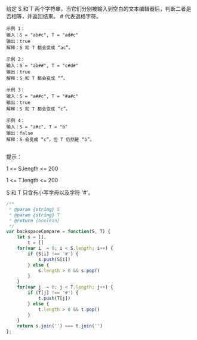 给定 S 和 T 两个字符串，当它们分别被输入到空白的文本编辑器后，判断二者是否相等，并返回结果。 # 代表退格字符。

 
```
示例 1：
输入：S = "ab#c", T = "ad#c"
输出：true
解释：S 和 T 都会变成 “ac”。

示例 2：
输入：S = "ab##", T = "c#d#"
输出：true
解释：S 和 T 都会变成 “”。

示例 3：
输入：S = "a##c", T = "#a#c"
输出：true
解释：S 和 T 都会变成 “c”。

示例 4：
输入：S = "a#c", T = "b"
输出：false
解释：S 会变成 “c”，但 T 仍然是 “b”。
 
```

提示：

1 <= S.length <= 200

1 <= T.length <= 200

S 和 T 只含有小写字母以及字符 '#'。



``` javascript
/**
 * @param {string} S
 * @param {string} T
 * @return {boolean}
 */
var backspaceCompare = function(S, T) {
    let s = [],
        t = []
    for(var i  = 0; i < S.length; i++) {
        if (S[i] !== '#') {
            s.push(S[i])
        } else {
            s.length > 0 && s.pop()
        }
    }
    for(var j  = 0; j < T.length; j++) {
        if (T[j] !== '#') {
            t.push(T[j])
        } else {
            t.length > 0 && t.pop()
        }
    }
    return s.join('') === t.join('')
};
```
